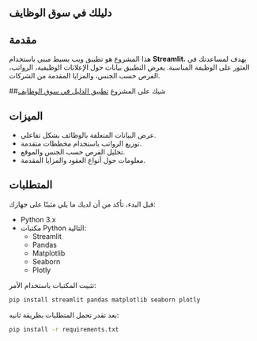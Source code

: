 ## دليلك في سوق الوظايف

## مقدمة
هذا المشروع هو تطبيق ويب بسيط مبني باستخدام **Streamlit**، يهدف لمساعدتك في العثور على الوظيفة المناسبة. يعرض التطبيق بيانات حول الإعلانات الوظيفية، الرواتب، الفرص حسب الجنس، والمزايا المقدمة من الشركات.

##شيك على المشروع
[تطبيق الدليل في سوق الوظايف](https://graduate.streamlit.app/)
## الميزات
- عرض البيانات المتعلقة بالوظائف بشكل تفاعلي.
- توزيع الرواتب باستخدام مخططات متقدمة.
- تحليل الفرص حسب الجنس والموقع.
- معلومات حول أنواع العقود والمزايا المقدمة.

## المتطلبات
قبل البدء، تأكد من أن لديك ما يلي مثبتًا على جهازك:
- Python 3.x
- مكتبات Python التالية:
  - Streamlit
  - Pandas
  - Matplotlib
  - Seaborn
  - Plotly

تثبيت المكتبات باستخدام الأمر:
```bash
pip install streamlit pandas matplotlib seaborn plotly
```

بعد تقدر تحمل المتطلبات بطريقة ثانيه:
```bash
pip install -r requirements.txt



